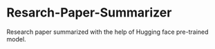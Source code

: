 # Resarch-Paper-Summarizer
Research paper summarized with the help of Hugging face pre-trained model. 
